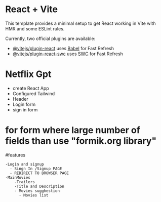 # React + Vite

This template provides a minimal setup to get React working in Vite with HMR and some ESLint rules.

Currently, two official plugins are available:

- [@vitejs/plugin-react](https://github.com/vitejs/vite-plugin-react/blob/main/packages/plugin-react/README.md) uses [Babel](https://babeljs.io/) for Fast Refresh
- [@vitejs/plugin-react-swc](https://github.com/vitejs/vite-plugin-react-swc) uses [SWC](https://swc.rs/) for Fast Refresh
# Netflix Gpt
- create React App
- Configured Tailwind
- Header
- Login form
- sign in form

# for form where large number of fields than use "formik.org library"
#features

    -Login and signup
      - Singn In /Signup PAGE
      - REDIRECT TO BROWSER PAGE
    -MainMovies
        -Trailers
        -Title and Description
        - Movies sugghestion
          - Movies list
